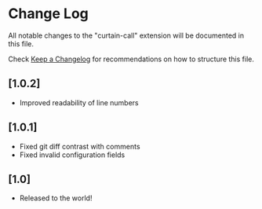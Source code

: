 # Change Log

All notable changes to the "curtain-call" extension will be documented in this file.

Check [Keep a Changelog](http://keepachangelog.com/) for recommendations on how to structure this file.

## [1.0.2]

- Improved readability of line numbers

## [1.0.1]

- Fixed git diff contrast with comments
- Fixed invalid configuration fields

## [1.0]

- Released to the world!
